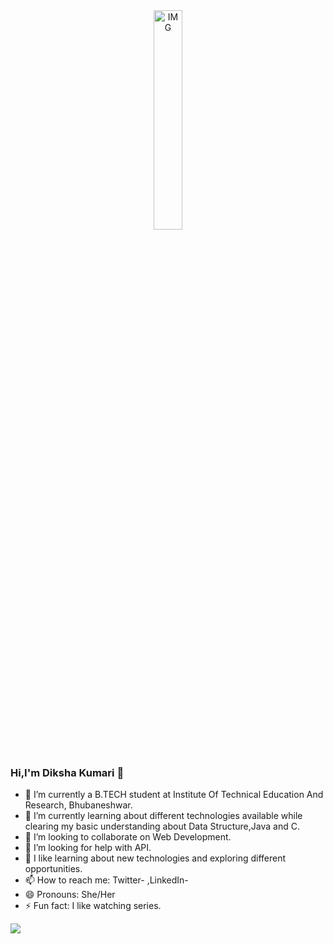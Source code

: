 

<center><img align="middle" alt="IMG" src="https://octodex.github.com/images/femalecodertocat.png" width="30%" height="auto" /></center>
<br>


### Hi,I'm Diksha Kumari 👋




- 🔭 I’m currently a B.TECH student at Institute Of Technical Education And Research, Bhubaneshwar.
- 🌱 I’m currently learning about different technologies available while clearing my basic understanding about Data Structure,Java and C.
- 👯 I’m looking to collaborate on Web Development.
- 🤔 I’m looking for help with API.
- 💬 I like learning about new technologies and exploring different opportunities.
- 📫 How to reach me: Twitter-  ,LinkedIn-
- 😄 Pronouns: She/Her
- ⚡ Fun fact: I like watching series.


<img src="https://github-readme-stats.vercel.app/api?username=Diksha-Vats&&show_icons=true&title_color=ffffff&icon_color=bb2acf&text_color=daf7dc&bg_color=151515">
